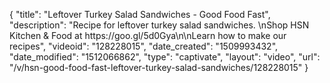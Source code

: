 {
    "title": "Leftover Turkey Salad Sandwiches - Good Food Fast",
    "description": "Recipe for leftover turkey salad sandwiches. \nShop HSN Kitchen & Food at https:\/\/goo.gl\/5d0Gya\n\nLearn how to make our recipes",
    "videoid": "128228015",
    "date_created": "1509993432",
    "date_modified": "1512066862",
    "type": "captivate",
    "layout": "video",
    "url": "\/v\/hsn-good-food-fast-leftover-turkey-salad-sandwiches\/128228015"
}